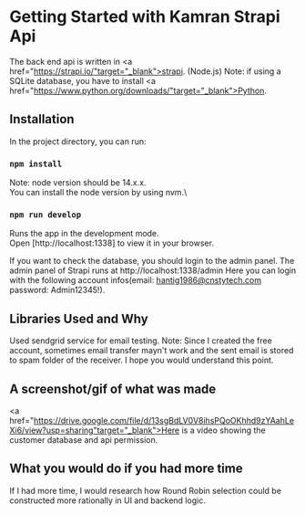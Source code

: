 # Getting Started with Kamran Strapi Api
The back end api is written in <a href="https://strapi.io/"target="_blank">strapi</a>. (Node.js)
Note: if using a SQLite database, you have to install <a href="https://www.python.org/downloads/"target="_blank">Python</a>.
## Installation

In the project directory, you can run:

### `npm install`
Note: node version should be 14.x.x.\
You can install the node version by using nvm.\
### `npm run develop`

Runs the app in the development mode.\
Open [http://localhost:1338] to view it in your browser.

If you want to check the database, you should login to the admin panel.
The admin panel of Strapi runs at http://localhost:1338/admin
Here you can login with the following account infos(email: hantig1986@cnstytech.com    password: Admin12345!).

## Libraries Used and Why

Used sendgrid service for email testing.
Note: Since I created the free account, sometimes email transfer mayn't work and the sent email is stored to spam folder of the receiver. I hope you would understand this point.

## A screenshot/gif of what was made

<a href="https://drive.google.com/file/d/13sgBdLV0V8ihsPQoOKhhd9zYAahLeXi6/view?usp=sharing"target="_blank">Here</a> is a video showing the customer database and api permission.

## What you would do if you had more time

If I had more time, I would research how Round Robin selection could be constructed more rationally in UI and backend logic.

